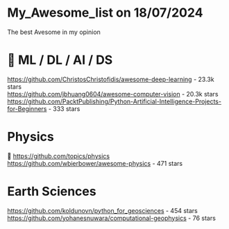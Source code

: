 # My_Awesome_list on 18/07/2024                   
The best Avesome in my opinion                           

# 🚗 ML / DL / AI / DS                    
https://github.com/ChristosChristofidis/awesome-deep-learning -  23.3k stars                    
https://github.com/jbhuang0604/awesome-computer-vision  -  20.3k stars             
https://github.com/PacktPublishing/Python-Artificial-Intelligence-Projects-for-Beginners -  333 stars              

# Physics
💜 https://github.com/topics/physics                     
https://github.com/wbierbower/awesome-physics -  471 stars                   

# Earth Sciences                 
https://github.com/koldunovn/python_for_geosciences -  454 stars            
https://github.com/yohanesnuwara/computational-geophysics -  76 stars                  

